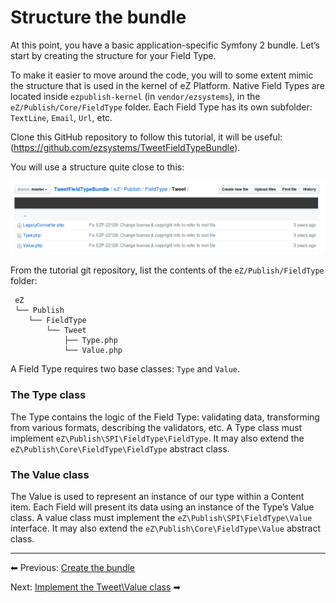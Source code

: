 # Structure the bundle

At this point, you have a basic application-specific Symfony 2 bundle. Let’s start by creating the structure for your Field Type.

To make it easier to move around the code, you will to some extent mimic the structure that is used in the kernel of eZ Platform. Native Field Types are located inside `ezpublish-kernel` (in `vendor/ezsystems`), in the `eZ/Publish/Core/FieldType` folder.
Each Field Type has its own subfolder: `TextLine`, `Email`, `Url`, etc.

Clone this GitHub repository to follow this tutorial, it will be useful: (https://github.com/ezsystems/TweetFieldTypeBundle).

You will use a structure quite close to this:

![Bundle structure](images/fieldtype_tutorial_repo.png)

From the tutorial git repository, list the contents of the `eZ/Publish/FieldType` folder:

     eZ
     └── Publish
        └── FieldType
            └── Tweet
                ├── Type.php
                └── Value.php

A Field Type requires two base classes: `Type` and `Value`.

### The Type class

The Type contains the logic of the Field Type: validating data, transforming from various formats, describing the validators, etc.
A Type class must implement `eZ\Publish\SPI\FieldType\FieldType`. It may also extend the `eZ\Publish\Core\FieldType\FieldType` abstract class.

### The Value class

The Value is used to represent an instance of our type within a Content item. Each Field will present its data using an instance of the Type’s Value class.
A value class must implement the `eZ\Publish\SPI\FieldType\Value` interface. It may also extend the `eZ\Publish\Core\FieldType\Value` abstract class.

------------------------------------------------------------------------

⬅ Previous: [Create the bundle](create_the_bundle.md)

Next: [Implement the Tweet\\Value class](implement_the_tweet_value_class.md) ➡
